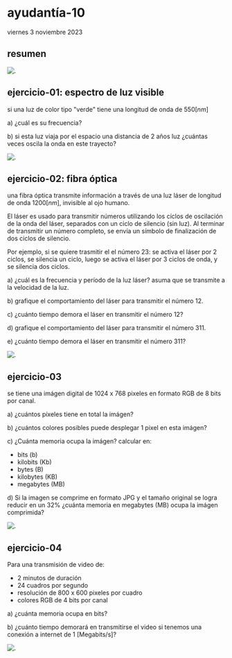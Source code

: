 # ayudantía-10

viernes 3 noviembre 2023

## resumen

![.](./img/Ayud-10-1.jpg)

## ejercicio-01: espectro de luz visible 

si una luz de color tipo "verde" tiene una longitud de onda de $550[nm]$ 
 
a) ¿cuál es su frecuencia?

b) si esta luz viaja por el espacio una distancia de 2 años luz ¿cuántas veces oscila la onda en este trayecto?

![.](./img/Ayud-10-2.jpg)

## ejercicio-02: fibra óptica

una fibra óptica transmite información a través de una luz láser de longitud de onda $1200[nm]$, invisible al ojo humano. 

El láser es usado para transmitir números utilizando los cíclos de oscilación de la onda del láser, separados con un ciclo de silencio (sin luz). Al terminar de transmitir un número completo, se envía un símbolo de finalización de dos ciclos de silencio.

Por ejemplo, si se quiere trasmitir el el número 23: se activa el láser por 2 ciclos, se silencia un ciclo, luego se activa el láser por 3 ciclos de onda, y se silencia dos ciclos.

a) ¿cuál es la frecuencia y período de la luz láser? asuma que se transmite a la velocidad de la luz.

b) grafique el comportamiento del láser para transmitir el número 12.

c) ¿cuánto tiempo demora el láser en transmitir el número 12?

d) grafique el comportamiento del láser para transmitir el número 311.

e) ¿cuánto tiempo demora el láser en transmitir el número 311?

![.](./img/Ayud-10-3.jpg)

## ejercicio-03

se tiene una imágen digital de 1024 x 768 pixeles en formato RGB de 8 bits por canal.

a) ¿cuántos píxeles tiene en total la imágen?

b) ¿cuántos colores posibles puede desplegar 1 pixel en esta imágen?

c) ¿Cuánta memoria ocupa la imágen? calcular en:

- bits (b)
- kilobits (Kb)
- bytes (B)
- kilobytes (KB)
- megabytes (MB)

d) Si la imagen se comprime en formato JPG y el tamaño original se logra reducir en un 32%  ¿cuánta memoria en megabytes (MB) ocupa la imágen comprimida?

![.](./img/Ayud-10-4.jpg)

## ejercicio-04

Para una transmisión de video de:

- 2 minutos de duración
- 24 cuadros por segundo
- resolución de 800 x 600 pixeles por cuadro
- colores RGB de 4 bits por canal

a) ¿cuánta memoria ocupa en bits?

b) ¿cuánto tiempo demorará en transmitirse el video si tenemos una conexión a internet de 1 [Megabits/s]?

![.](./img/Ayud-10-5.jpg)
